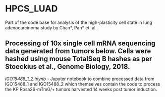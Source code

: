 # HPCS_LUAD
Part of the code base for analysis of the high-plasticity cell state in lung adenocarcinoma study by Chan*, Pan* et. al. 

## Processing of 10x single cell mRNA sequencing data generated from tumors below.  Cells were hashed using mouse TotalSeq B hashes as per Stoeckius et al., Genome Biology, 2018.

_IGO15488\_1\_2.ipynb_ - Jupyter notebook to combine processed data from IGO15488\_1 and IGO15488\_2 which themselves contain the code to process the KP Rosa26-mTmG/+ tumors harvested 14 weeks post tumor induction.
